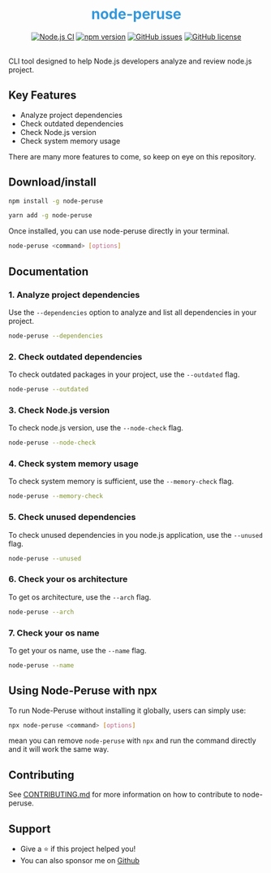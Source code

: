 <div align="center">

<h1 style="color: #3498db;">node-peruse</h1>
<a href="https://github.com/shivam-sharma7/node-peruse/actions/workflows/ci.yml"><img alt="Node.js CI" src="https://github.com/shivam-sharma7/node-peruse/actions/workflows/ci.yml/badge.svg"></a>
<a href="https://www.npmjs.com/package/node-peruse"><img alt="npm version" src="https://img.shields.io/npm/v/node-peruse"></a>
<a href="https://github.com/shivam-sharma7/node-peruse/issues"><img alt="GitHub issues" src="https://img.shields.io/github/issues/shivam-sharma7/node-peruse"></a>
<a href="./LICENSE"><img alt="GitHub license" src="https://img.shields.io/github/license/shivam-sharma7/node-peruse"></a>
 
</div>

<br/>

CLI tool designed to help Node.js developers analyze and review node.js project.

## Key Features

- Analyze project dependencies
- Check outdated dependencies
- Check Node.js version
- Check system memory usage

There are many more features to come, so keep on eye on this repository.

## Download/install

```bash
npm install -g node-peruse

yarn add -g node-peruse

```

Once installed, you can use node-peruse directly in your terminal.

```bash
node-peruse <command> [options]
```

## Documentation

### 1. Analyze project dependencies

Use the `--dependencies` option to analyze and list all dependencies in your project.

```bash
node-peruse --dependencies
```

### 2. Check outdated dependencies

To check outdated packages in your project, use the `--outdated` flag.

```bash
node-peruse --outdated
```

### 3. Check Node.js version

To check node.js version, use the `--node-check` flag.

```bash
node-peruse --node-check
```

### 4. Check system memory usage

To check system memory is sufficient, use the `--memory-check` flag.

```bash
node-peruse --memory-check
```

### 5. Check unused dependencies

To check unused dependencies in you node.js application, use the `--unused` flag.

```bash
node-peruse --unused
```

### 6. Check your os architecture

To get os architecture, use the `--arch` flag.

```bash
node-peruse --arch
```

### 7. Check your os name

To get your os name, use the `--name` flag.

```bash
node-peruse --name
```

## Using Node-Peruse with npx

To run Node-Peruse without installing it globally, users can simply use:

```bash
npx node-peruse <command> [options]
```

mean you can remove `node-peruse` with `npx` and run the command directly and it will work the same way.

## Contributing

See [CONTRIBUTING.md](./CONTRIBUTING.md) for more information on how to contribute to node-peruse.

## Support

- Give a ⭐️ if this project helped you!
- You can also sponsor me on [Github](https://github.com/sponsors/shivam-sharma7)
